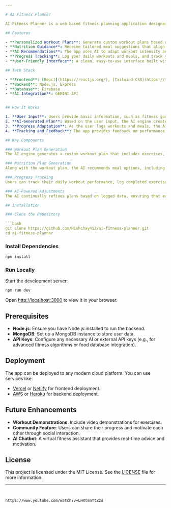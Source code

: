 ```yaml
---

# AI Fitness Planner

AI Fitness Planner is a web-based fitness planning application designed to help users create personalized workout and nutrition plans. By leveraging artificial intelligence, the app tailors each plan to the user's fitness goals, body type, experience level, and preferences. It aims to provide an all-in-one fitness solution that adapts to your needs over time, ensuring continuous progress and improvement.

## Features

- **Personalized Workout Plans**: Generate custom workout plans based on your fitness goals (e.g., weight loss, muscle gain, endurance) and experience level (beginner, intermediate, advanced).
- **Nutrition Guidance**: Receive tailored meal suggestions that align with your fitness goals and dietary preferences (e.g., vegan, keto, high-protein).
- **AI Recommendations**: The app uses AI to adapt workout intensity and nutrition plans as you progress, ensuring that your regimen evolves with your fitness level.
- **Progress Tracking**: Log your daily workouts and meals, and track your progress with detailed analytics and charts.
- **User-Friendly Interface**: A clean, easy-to-use interface built with modern web technologies for a smooth user experience.

## Tech Stack

- **Frontend**: [React](https://reactjs.org/), [Tailwind CSS](https://tailwindcss.com/)
- **Backend**: Node.js, Express
- **Database**: Firebase
- **AI Integration**: GEMINI API


## How It Works

1. **User Input**: Users provide basic information, such as fitness goals, current fitness level, height, weight, dietary preferences, and available equipment.
2. **AI-Generated Plan**: Based on the user input, the AI engine creates a personalized workout and nutrition plan.
3. **Progress Adaptation**: As the user logs workouts and meals, the AI continuously analyzes their performance and adjusts future plans to maintain optimal results.
4. **Tracking and Feedback**: The app provides feedback on performance, offering insights into progress and areas of improvement.

## Key Components

### Workout Plan Generation
The AI engine generates a custom workout plan that includes exercises, sets, reps, and rest periods, tailored to the user’s body type, fitness goals, and available equipment.

### Nutrition Plan Generation
Along with the workout plan, the AI recommends meal options, including macronutrient breakdown (protein, fats, and carbs), caloric intake, and daily meal schedules.

### Progress Tracking
Users can track their daily workout performance, log completed exercises, and record meal consumption. The app tracks progress over time, offering visual representations of how the user's strength, endurance, or weight has improved.

### AI-Powered Adjustments
The AI continually refines plans based on logged data, ensuring that each user's workout and nutrition plans evolve as they progress, ensuring the regimen remains challenging and effective.

## Installation

### Clone the Repository

```bash
git clone https://github.com/Nishchay412/ai-fitness-planner.git
cd ai-fitness-planner
```

### Install Dependencies

```bash
npm install
```

### Run Locally

Start the development server:

```bash
npm run dev
```

Open [http://localhost:3000](http://localhost:3000) to view it in your browser.

## Prerequisites

- **Node.js**: Ensure you have Node.js installed to run the backend.
- **MongoDB**: Set up a MongoDB instance to store user data.
- **API Keys**: Configure any necessary AI or external API keys (e.g., for advanced fitness algorithms or food database integration).

## Deployment

The app can be deployed to any modern cloud platform. You can use services like:

- [Vercel](https://vercel.com/) or [Netlify](https://www.netlify.com/) for frontend deployment.
- [AWS](https://aws.amazon.com/) or [Heroku](https://www.heroku.com/) for backend deployment.

## Future Enhancements

- **Workout Demonstrations**: Include video demonstrations for exercises.
- **Community Feature**: Users can share their progress and motivate each other through social interaction.
- **AI Chatbot**: A virtual fitness assistant that provides real-time advice and motivation.

## License

This project is licensed under the MIT License. See the [LICENSE](LICENSE) file for more information.

---
```


https://www.youtube.com/watch?v=LHXtmnYtZzs


